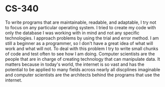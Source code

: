 # CS-340
To write programs that are maintainable, readable, and adaptable, I try not to focus on any particular operating system. I tried to create my code with only the database I was working with in mind and not any specific technologies. I approach problems by using the trial and error method. I am still a beginner as a programmer, so I don't have a great idea of what will work and what will not. To deal with this problem I try to write small chunks of code and test often to see how I am doing. Computer scientists are the people that are in charge of creating technology that can manipulate data. It matters because in today's world, the internet is so vast and has the potential to be applied to many fields across nearly all discplines imaginable and computer scientists are the architects behind the programs that use the internet.
